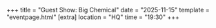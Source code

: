 +++
title = "Guest Show: Big Chemical"
date = "2025-11-15"
template = "eventpage.html"
[extra]
location = "HQ"
time = "19:30"
+++
